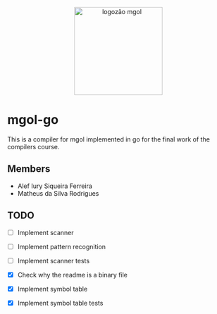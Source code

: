 <p align="center">
  <img style="height: 200px" src="https://i.ibb.co/NK59vPR/Whats-App-Image-2021-12-21-at-10-44-15-AM.jpg" alt="logozão mgol"/>
</p>

# mgol-go

This is a compiler for mgol implemented in go for the final work of the compilers course.

## Members

- Alef Iury Siqueira Ferreira
- Matheus da Silva Rodrigues

## TODO

- [ ] Implement scanner
- [ ] Implement pattern recognition
- [ ] Implement scanner tests
- [x] Check why the readme is a binary file
- [x] Implement symbol table
- [x] Implement symbol table tests

